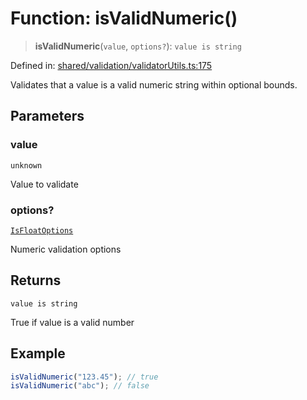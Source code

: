 # Function: isValidNumeric()

> **isValidNumeric**(`value`, `options?`): `value is string`

Defined in: [shared/validation/validatorUtils.ts:175](https://github.com/Nick2bad4u/Uptime-Watcher/blob/main/shared/validation/validatorUtils.ts#L175)

Validates that a value is a valid numeric string within optional bounds.

## Parameters

### value

`unknown`

Value to validate

### options?

[`IsFloatOptions`](https://github.com/DefinitelyTyped/DefinitelyTyped/blob/ffdb7d4ed9dea9062bb2d488d1d68bb7ac7499dd/types/validator/index.d.ts#L503)

Numeric validation options

## Returns

`value is string`

True if value is a valid number

## Example

```typescript
isValidNumeric("123.45"); // true
isValidNumeric("abc"); // false
```
